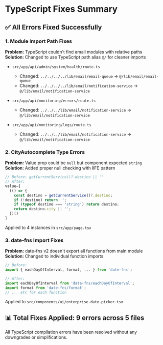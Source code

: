 # TypeScript Fixes Summary

## ✅ All Errors Fixed Successfully

### 1. Module Import Path Fixes
**Problem:** TypeScript couldn't find email modules with relative paths
**Solution:** Changed to use TypeScript path alias `@/` for cleaner imports

- `src/app/api/admin/system/health/route.ts`
  - Changed: `../../../../lib/email/email-queue` → `@/lib/email/email-queue`
  - Changed: `../../../../lib/email/notification-service` → `@/lib/email/notification-service`
  
- `src/app/api/monitoring/errors/route.ts`
  - Changed: `../../../lib/email/notification-service` → `@/lib/email/notification-service`
  
- `src/app/api/monitoring/logs/route.ts`
  - Changed: `../../../lib/email/notification-service` → `@/lib/email/notification-service`

### 2. CityAutocomplete Type Errors
**Problem:** Value prop could be `null` but component expected `string`
**Solution:** Added proper null checking with IIFE pattern

```typescript
// Before: getCurrentService()?.destino || ''
// After:
value={
  (() => {
    const destino = getCurrentService()?.destino;
    if (!destino) return '';
    if (typeof destino === 'string') return destino;
    return destino.city || '';
  })()
}
```

Applied to 4 instances in `src/app/page.tsx`

### 3. date-fns Import Fixes
**Problem:** date-fns v2 doesn't export all functions from main module
**Solution:** Changed to individual function imports

```typescript
// Before:
import { eachDayOfInterval, format, ... } from 'date-fns';

// After:
import eachDayOfInterval from 'date-fns/eachDayOfInterval';
import format from 'date-fns/format';
// ... etc for each function
```

Applied to `src/components/ui/enterprise-date-picker.tsx`

## 📊 Total Fixes Applied: 9 errors across 5 files

All TypeScript compilation errors have been resolved without any downgrades or simplifications.
